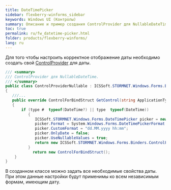 ```yaml
---
title: DateTimePicker
sidebar: flexberry-winforms_sidebar
keywords: Windows UI (Контролы)
summary: Описание и пример создания ControlProvider для NullableDateTime
toc: true
permalink: ru/fw_datetime-picker.html
folder: products/flexberry-winforms/
lang: ru
---
```


<!-- Данная статья ещё редактируется -->

Для того чтобы настроить корректное отображение даты необходимо создать свой [ControlProvider](fw_control-provider-winforms.html) для даты.

```csharp
/// <summary>
/// ControlProvider для NullableDateTime.
/// </summary>
public class ControlProviderNullable : ICSSoft.STORMNET.Windows.Forms.Binders.ControlProvider
{
   ///...
   public override ControlForBindStruct GetControl(string ApplicationType, Type type, View view, string propertyName, object initControl)
   {
       if (type #  typeof(DateTime?) || type  typeof(DateTime))
          {
             ICSSoft.STORMNET.Windows.Forms.DateTimePicker picker = new ICSSoft.STORMNET.Windows.Forms.DateTimePicker();
             picker.Format = System.Windows.Forms.DateTimePickerFormat.Custom;
             picker.CustomFormat = "dd.MM.yyyy hh:mm";
             picker.OnlyDate = false;
             picker.UseNullableValues = true;
             return new ICSSoft.STORMNET.Windows.Forms.Binders.ControlForBindStruct(picker, "ObjectValue", new System.Type[] { typeof(ICSSoft.STORMNET.UserDataTypes.NullableDateTime), typeof(System.DateTime) });
          }
            return new ControlForBindStruct();
    }
}
```

В созданном классе можно задать все необходимые свойства даты. При этом данные настройки будут применимы ко всем независимым формам, имеющим дату.
